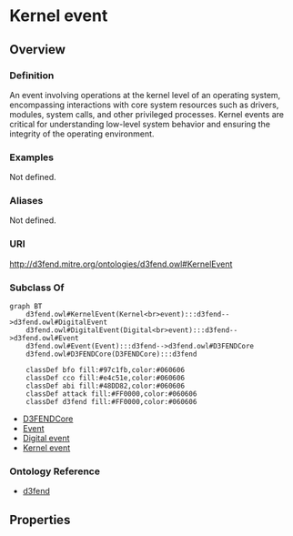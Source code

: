 # Kernel event

## Overview

### Definition
An event involving operations at the kernel level of an operating system, encompassing interactions with core system resources such as drivers, modules, system calls, and other privileged processes. Kernel events are critical for understanding low-level system behavior and ensuring the integrity of the operating environment.

### Examples
Not defined.

### Aliases
Not defined.

### URI
http://d3fend.mitre.org/ontologies/d3fend.owl#KernelEvent

### Subclass Of
```mermaid
graph BT
    d3fend.owl#KernelEvent(Kernel<br>event):::d3fend-->d3fend.owl#DigitalEvent
    d3fend.owl#DigitalEvent(Digital<br>event):::d3fend-->d3fend.owl#Event
    d3fend.owl#Event(Event):::d3fend-->d3fend.owl#D3FENDCore
    d3fend.owl#D3FENDCore(D3FENDCore):::d3fend
    
    classDef bfo fill:#97c1fb,color:#060606
    classDef cco fill:#e4c51e,color:#060606
    classDef abi fill:#48DD82,color:#060606
    classDef attack fill:#FF0000,color:#060606
    classDef d3fend fill:#FF0000,color:#060606
```

- [D3FENDCore](/docs/ontology/reference/model/D3FENDCore/D3FENDCore.md)
- [Event](/docs/ontology/reference/model/D3FENDCore/Event/Event.md)
- [Digital event](/docs/ontology/reference/model/D3FENDCore/Event/Digital%20event/Digital%20event.md)
- [Kernel event](/docs/ontology/reference/model/D3FENDCore/Event/Digital%20event/Kernel%20event/Kernel%20event.md)


### Ontology Reference
- [d3fend](http://d3fend.mitre.org/ontologies/d3fend.owl#)

## Properties
